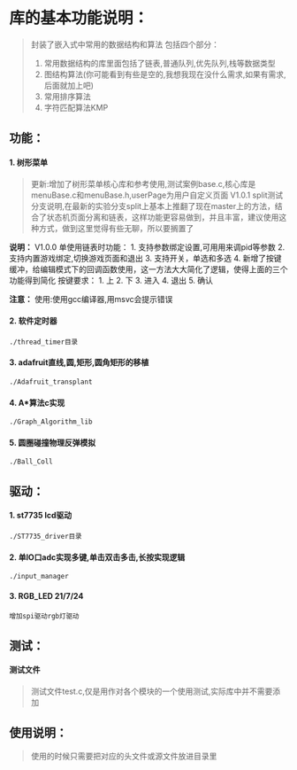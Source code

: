 

<!-- 大小根堆 -->

# 库的基本功能说明：
> 封装了嵌入式中常用的数据结构和算法
> 包括四个部分：
> 1. 常用数据结构的库里面包括了链表,普通队列,优先队列,栈等数据类型
> 2. 图结构算法(你可能看到有些是空的,我想我现在没什么需求,如果有需求,后面就加上吧)
> 3. 常用排序算法
> 4. 字符匹配算法KMP

## 功能：

#### 1. 树形菜单
> 更新:增加了树形菜单核心库和参考使用,测试案例base.c,核心库是menuBase.c和menuBase.h,userPage为用户自定义页面
> V1.0.1 split测试分支说明,在最新的实验分支split上基本上推翻了现在master上的方法，结合了状态机页面分离和链表，这样功能更容易做到，并且丰富，建议使用这种方式，做到这里觉得有些无聊，所以要搁置了

**说明：**
V1.0.0 单使用链表时功能：
    1. 支持参数绑定设置,可用用来调pid等参数
    2. 支持内置游戏绑定,切换游戏页面和退出
    3. 支持开关，单选和多选
    4. 新增了按键缓冲，给编辑模式下的回调函数使用，这一方法大大简化了逻辑，使得上面的三个功能得到简化
按键要求：
    1. 上
    2. 下
    3. 进入
    4. 退出
    5. 确认

**注意：**
    使用:使用gcc编译器,用msvc会提示错误
#### 2. 软件定时器
    ./thread_timer目录

#### 3. adafruit直线,圆,矩形,圆角矩形的移植
    ./Adafruit_transplant

#### 4. A*算法c实现
    ./Graph_Algorithm_lib

#### 5. 圆圈碰撞物理反弹模拟
    ./Ball_Coll
## 驱动：
#### 1. st7735 lcd驱动
    ./ST7735_driver目录

#### 2. 单IO口adc实现多键,单击双击多击,长按实现逻辑
    ./input_manager
#### 3. RGB_LED 21/7/24
    增加spi驱动rgb灯驱动



## 测试：
#### 测试文件
> 测试文件test.c,仅是用作对各个模块的一个使用测试,实际库中并不需要添加



## 使用说明：
> 使用的时候只需要把对应的头文件或源文件放进目录里